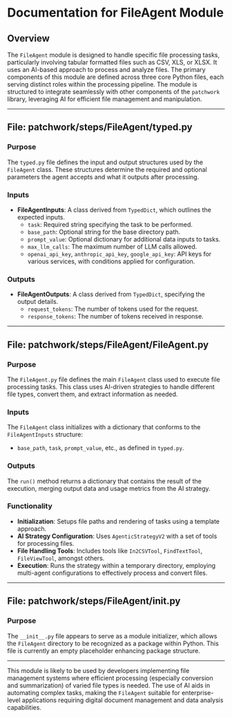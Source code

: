 # Documentation for FileAgent Module

## Overview

The `FileAgent` module is designed to handle specific file processing tasks, particularly involving tabular formatted files such as CSV, XLS, or XLSX. It uses an AI-based approach to process and analyze files. The primary components of this module are defined across three core Python files, each serving distinct roles within the processing pipeline. The module is structured to integrate seamlessly with other components of the `patchwork` library, leveraging AI for efficient file management and manipulation.

---

## **File: patchwork/steps/FileAgent/typed.py**

### Purpose

The `typed.py` file defines the input and output structures used by the `FileAgent` class. These structures determine the required and optional parameters the agent accepts and what it outputs after processing.

### Inputs

- **FileAgentInputs**: A class derived from `TypedDict`, which outlines the expected inputs.
  - `task`: Required string specifying the task to be performed.
  - `base_path`: Optional string for the base directory path.
  - `prompt_value`: Optional dictionary for additional data inputs to tasks.
  - `max_llm_calls`: The maximum number of LLM calls allowed.
  - `openai_api_key`, `anthropic_api_key`, `google_api_key`: API keys for various services, with conditions applied for configuration.

### Outputs

- **FileAgentOutputs**: A class derived from `TypedDict`, specifying the output details.
  - `request_tokens`: The number of tokens used for the request.
  - `response_tokens`: The number of tokens received in response.

---

## **File: patchwork/steps/FileAgent/FileAgent.py**

### Purpose

The `FileAgent.py` file defines the main `FileAgent` class used to execute file processing tasks. This class uses AI-driven strategies to handle different file types, convert them, and extract information as needed.

### Inputs

The `FileAgent` class initializes with a dictionary that conforms to the `FileAgentInputs` structure:

- `base_path`, `task`, `prompt_value`, etc., as defined in `typed.py`.

### Outputs

The `run()` method returns a dictionary that contains the result of the execution, merging output data and usage metrics from the AI strategy.

### Functionality

- **Initialization**: Setups file paths and rendering of tasks using a template approach.
- **AI Strategy Configuration**: Uses `AgenticStrategyV2` with a set of tools for processing files.
- **File Handling Tools**: Includes tools like `In2CSVTool`, `FindTextTool`, `FileViewTool`, amongst others.
- **Execution**: Runs the strategy within a temporary directory, employing multi-agent configurations to effectively process and convert files.

---

## **File: patchwork/steps/FileAgent/__init__.py**

### Purpose

The `__init__.py` file appears to serve as a module initializer, which allows the `FileAgent` directory to be recognized as a package within Python. This file is currently an empty placeholder enhancing package structure.

---

This module is likely to be used by developers implementing file management systems where efficient processing (especially conversion and summarization) of varied file types is needed. The use of AI aids in automating complex tasks, making the `FileAgent` suitable for enterprise-level applications requiring digital document management and data analysis capabilities.
